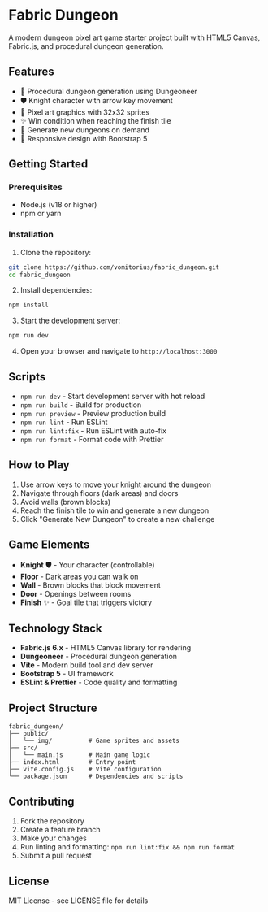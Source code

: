 # Fabric Dungeon

A modern dungeon pixel art game starter project built with HTML5 Canvas, Fabric.js, and procedural dungeon generation.

## Features

- 🏰 Procedural dungeon generation using Dungeoneer
- 🛡️ Knight character with arrow key movement
- 🎨 Pixel art graphics with 32x32 sprites
- ✨ Win condition when reaching the finish tile
- 🎲 Generate new dungeons on demand
- 📱 Responsive design with Bootstrap 5

## Getting Started

### Prerequisites

- Node.js (v18 or higher)
- npm or yarn

### Installation

1. Clone the repository:
```bash
git clone https://github.com/vomitorius/fabric_dungeon.git
cd fabric_dungeon
```

2. Install dependencies:
```bash
npm install
```

3. Start the development server:
```bash
npm run dev
```

4. Open your browser and navigate to `http://localhost:3000`

## Scripts

- `npm run dev` - Start development server with hot reload
- `npm run build` - Build for production
- `npm run preview` - Preview production build
- `npm run lint` - Run ESLint
- `npm run lint:fix` - Run ESLint with auto-fix
- `npm run format` - Format code with Prettier

## How to Play

1. Use arrow keys to move your knight around the dungeon
2. Navigate through floors (dark areas) and doors
3. Avoid walls (brown blocks)
4. Reach the finish tile to win and generate a new dungeon
5. Click "Generate New Dungeon" to create a new challenge

## Game Elements

- **Knight** 🛡️ - Your character (controllable)
- **Floor** - Dark areas you can walk on
- **Wall** - Brown blocks that block movement
- **Door** - Openings between rooms
- **Finish** ✨ - Goal tile that triggers victory

## Technology Stack

- **Fabric.js 6.x** - HTML5 Canvas library for rendering
- **Dungeoneer** - Procedural dungeon generation
- **Vite** - Modern build tool and dev server
- **Bootstrap 5** - UI framework
- **ESLint & Prettier** - Code quality and formatting

## Project Structure

```
fabric_dungeon/
├── public/
│   └── img/          # Game sprites and assets
├── src/
│   └── main.js       # Main game logic
├── index.html        # Entry point
├── vite.config.js    # Vite configuration
└── package.json      # Dependencies and scripts
```

## Contributing

1. Fork the repository
2. Create a feature branch
3. Make your changes
4. Run linting and formatting: `npm run lint:fix && npm run format`
5. Submit a pull request

## License

MIT License - see LICENSE file for details